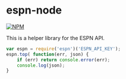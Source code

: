 espn-node
=========

[![NPM](https://nodei.co/npm/espn.png)](https://nodei.co/npm/espn/)

This is a helper library for the ESPN API.

``` javascript
var espn = require('espn')('ESPN_API_KEY');
espn.top( function(err, json) {
    if (err) return console.error(err);
    console.log(json);
}
```